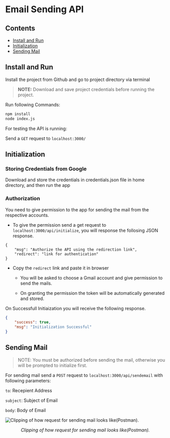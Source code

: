 # Email Sending API

## Contents

- [Install and Run](#install_and_run)
- [Initialization](#initialization)
- [Sending Mail](#sending_mails)

<div id="install_and_run"></div>

## Install and Run

Install the project from Github and go to project directory via terminal

> **NOTE:** Download and save project credentials before running the project.

Run following Commands:

```bash
npm install
node index.js
```

For testing the API is running:

Send a `GET` request to `localhost:3000/`

<div id="initialization"></div>

## Initialization

### Storing Credentials from Google

Download and store the credentials in credentials.json file in home directory, and then run the app

### Authorization

You need to give permission to the app for sending the mail from the respective accounts.

- To give the permission send a get request to `localhost:3000/api/initialize`, you will response the follosing JSON response.

```iso
{
    "msg": "Authorize the API using the redirection link",
    "redirect": "link for authentication"
}
```

- Copy the `redirect` link and paste it in browser 

  - You will be asked to choose a Gmail account and give permission to send the mails.

  - On granting the permission the token will be automatically generated and stored.

On Successfull Initiaization you will receive the following response.

```json
{
    "success": true,
    "msg": "Initialization Successful"
}
```

<div id="sending_mails"></div>

## Sending Mail

> NOTE: You must be authorized before sending the mail, otherwise you will be prompted to initialize first.

For sending mail send a `POST` request to `localhost:3000/api/sendemail` with following parameters:

`to`: Recepient Address

`subject`: Subject of Email

`body`: Body of Email

![Clipping of how request for sending mail looks like(Postman).](https://github.com/ayushag99/assignment_quickwork/tree/master/assetspost_request.png)


<p align="center"><em>Clipping of how request for sending mail looks like(Postman).</em></p>

